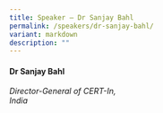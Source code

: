 ```yaml
---
title: Speaker – Dr Sanjay Bahl
permalink: /speakers/dr-sanjay-bahl/
variant: markdown
description: ""
---
```

#### **Dr Sanjay Bahl**

*Director-General of CERT-In, <br> India*